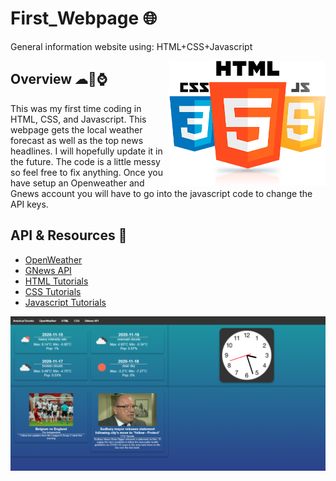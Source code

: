 # First_Webpage 🌐
General information website using: HTML+CSS+Javascript

<img width="250" height="200" align='Right' src="https://github.com/Raziz1/First_Webpage/blob/main/images/icon.png? raw=true">


## Overview ☁📰⌚
This was my first time coding in HTML, CSS, and Javascript. This webpage gets the local weather forecast as well as the top news headlines. I will hopefully update it in the future. The code is a little messy so feel free to fix anything. Once you have setup an Openweather and Gnews account you will have to go into the javascript code to change the API keys.

## API & Resources 🔗
* [OpenWeather](https://openweathermap.org/)
* [GNews API](https://gnews.io/)
* [HTML Tutorials](https://www.w3schools.com/html/html_attributes.asp)
* [CSS Tutorials](https://www.w3schools.com/css/default.asp)
* [Javascript Tutorials](https://www.w3schools.com/js/)

<img align='Center' src="https://github.com/Raziz1/First_Webpage/blob/main/images/View.PNG? raw=true">

